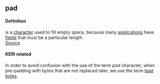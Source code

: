 ## pad

<h4>Definition</h4><p>is a <a href="https://www.webopedia.com/definitions/character/">character</a> used to fill empty space, because many <a href="https://www.webopedia.com/definitions/application-software/">applications</a> have <a href="https://www.webopedia.com/definitions/field/">fields</a> that must be a particular length.<br><a href="https://www.webopedia.com/definitions/pad-character/">Source</a></p><h4>KERI related</h4><p>In order to avoid confusion with the use of the term <em>pad</em> character, when pre-padding with bytes that are not replaced later, we use the term <a href="lead-bytes">lead bytes</a>. </p>

